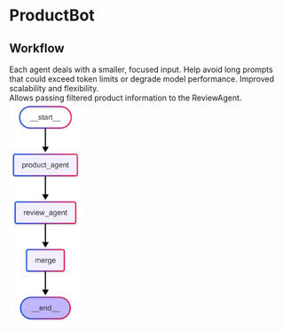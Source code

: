 # ProductBot

## Workflow
Each agent deals with a smaller, focused input.  Help avoid long prompts that could exceed token limits or degrade model performance. Improved scalability and flexibility.  
Allows passing filtered product information to the ReviewAgent.  
<img src="results/workflow.png" height="400">
